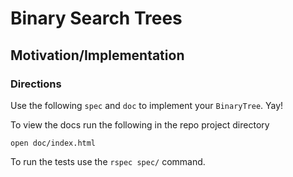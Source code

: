 # Binary Search Trees
## Motivation/Implementation


### Directions

Use the following `spec` and `doc` to implement your `BinaryTree`. Yay!

To view the docs run the following in the repo project directory

```
open doc/index.html
```

To run the tests use the `rspec spec/` command.

